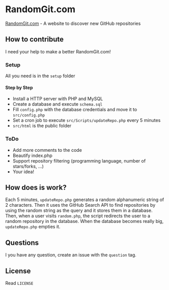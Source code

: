 RandomGit.com
=========

[RandomGit.com](http://randomgit.com) - A website to discover new GitHub repositories

## How to contribute
I need your help to make a better RandomGit.com!

### Setup
All you need is in the `setup` folder

#### Step by Step
* Install a HTTP server with PHP and MySQL
* Create a database and execute `schema.sql`
* Fill `config.php` with the database credentials and move it to `src/config.php`
* Set a cron job to execute `src/Scripts/updateRepo.php` every 5 minutes
* `src/html` is the public folder

### ToDo
* Add more comments to the code
* Beautify index.php
* Support repository filtering (programming language, number of stars/forks, ...)
* Your idea!

## How does is work?
Each 5 minutes, `updateRepo.php` generates a random alphanumeric string of 2 characters. Then it uses the GitHub Search API to find repositories by using the random string as the query and it stores them in a database. Then, when a user visits `random.php`, the script redirects the user to a random repository in the database. When the database becomes really big, `updateRepo.php` empties it.

## Questions
I you have any question, create an issue with the `question` tag.

## License
Read `LICENSE`